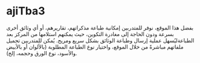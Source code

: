 # ajiTba3
بفضل هذا الموقع، نوفر للمتدربين إمكانية طباعة مذكراتهم، تقاريرهم، أو أي وثائق أخرى بسرعة ودون الحاجة إلى مغادرة التكوين، حيث يمكنهم استلامها من المركز بعد الطباعةليُسهل عملية إرسال وطباعة الوثائق بشكل سريع ومريح. يُمكن للمتدربين تحميل ملفاتهم مباشرةً من خلال الموقع، واختيار نوع الطباعة المطلوبة (بالألوان أو بالأبيض والأسود، نوع الورق وحجمه، إلخ).
